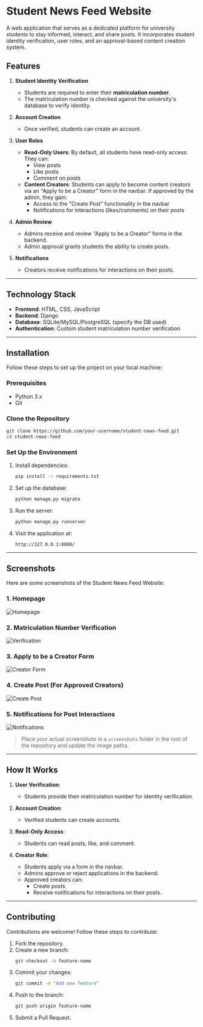 # Student News Feed Website

A web application that serves as a dedicated platform for university students to stay informed, interact, and share posts. It incorporates student identity verification, user roles, and an approval-based content creation system.

## Features

1. **Student Identity Verification**
   - Students are required to enter their **matriculation number**.
   - The matriculation number is checked against the university's database to verify identity.

2. **Account Creation**
   - Once verified, students can create an account.

3. **User Roles**
   - **Read-Only Users**: By default, all students have read-only access. They can:
     - View posts
     - Like posts
     - Comment on posts
   - **Content Creators**: Students can apply to become content creators via an "Apply to be a Creator" form in the navbar. If approved by the admin, they gain:
     - Access to the "Create Post" functionality in the navbar
     - Notifications for interactions (likes/comments) on their posts

4. **Admin Review**
   - Admins receive and review "Apply to be a Creator" forms in the backend.
   - Admin approval grants students the ability to create posts.

5. **Notifications**
   - Creators receive notifications for interactions on their posts.

---

## Technology Stack

- **Frontend**: HTML, CSS, JavaScript
- **Backend**: Django
- **Database**: SQLite/MySQL/PostgreSQL (specify the DB used)
- **Authentication**: Custom student matriculation number verification

---

## Installation

Follow these steps to set up the project on your local machine:

### Prerequisites
- Python 3.x
- Git

### Clone the Repository
```bash
git clone https://github.com/your-username/student-news-feed.git
cd student-news-feed
```

### Set Up the Environment
1. Install dependencies:
   ```bash
   pip install -r requirements.txt
   ```
2. Set up the database:
   ```bash
   python manage.py migrate
   ```
3. Run the server:
   ```bash
   python manage.py runserver
   ```

4. Visit the application at:
   ```
   http://127.0.0.1:8000/
   ```

---

## Screenshots

Here are some screenshots of the Student News Feed Website:

### 1. **Homepage**
![Homepage](screenshots/homepage.png)

### 2. **Matriculation Number Verification**
![Verification](screenshots/verification.png)

### 3. **Apply to be a Creator Form**
![Creator Form](screenshots/apply_creator.png)

### 4. **Create Post (For Approved Creators)**
![Create Post](screenshots/create_post.png)

### 5. **Notifications for Post Interactions**
![Notifications](screenshots/notifications.png)

> Place your actual screenshots in a `screenshots` folder in the root of the repository and update the image paths.

---

## How It Works

1. **User Verification**: 
   - Students provide their matriculation number for identity verification.

2. **Account Creation**:
   - Verified students can create accounts.

3. **Read-Only Access**:
   - Students can read posts, like, and comment.

4. **Creator Role**:
   - Students apply via a form in the navbar.
   - Admins approve or reject applications in the backend.
   - Approved creators can:
     - Create posts
     - Receive notifications for interactions on their posts.

---

## Contributing
Contributions are welcome! Follow these steps to contribute:

1. Fork the repository.
2. Create a new branch:
   ```bash
   git checkout -b feature-name
   ```
3. Commit your changes:
   ```bash
   git commit -m "Add new feature"
   ```
4. Push to the branch:
   ```bash
   git push origin feature-name
   ```
5. Submit a Pull Request.

